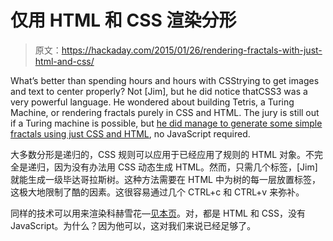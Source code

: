 # 仅用 HTML 和 CSS 渲染分形

> 原文：<https://hackaday.com/2015/01/26/rendering-fractals-with-just-html-and-css/>

What’s better than spending hours and hours with CSStrying to get images and text to center properly? Not [Jim], but he did notice thatCSS3 was a very powerful language. He wondered about building Tetris, a Turing Machine, or rendering fractals purely in CSS and HTML. The jury is still out if a Turing machine is possible, but [he did manage to generate some simple fractals using just CSS and HTML](http://snowflake.me/?p=11), no JavaScript required.

大多数分形是递归的，CSS 规则可以应用于已经应用了规则的 HTML 对象。不完全是递归，因为没有办法用 CSS 动态生成 HTML。然而，只需几个标签，[Jim]就能生成一级毕达哥拉斯树。这种方法需要在 HTML 中为树的每一层放置标签，这极大地限制了酷的因素。这很容易通过几个 CTRL+c 和 CTRL+v 来弥补。

同样的技术可以用来渲染科赫雪花—[见本页](http://srv-a.bwns.be/jim/koch.html)。对，都是 HTML 和 CSS，没有 JavaScript。为什么？因为他可以，这对我们来说已经足够了。